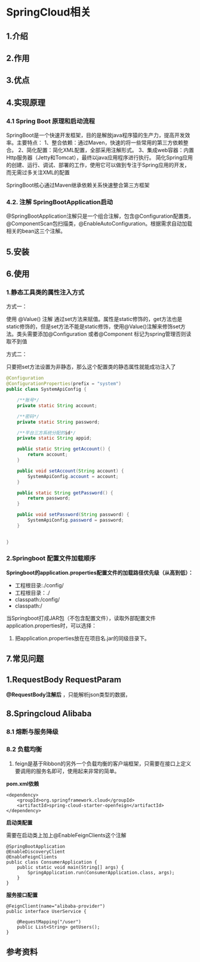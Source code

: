 # SpringCloud相关

## 1.介绍

## 2.作用

## 3.优点


## 4.实现原理

### 4.1 Spring Boot 原理和启动流程

SpringBoot是一个快速开发框架，目的是解放java程序猿的生产力，提高开发效率。主要特点：
1、整合依赖：通过Maven，快速的将一些常用的第三方依赖整合。
2、简化配置：简化XML配置，全部采用注解形式。
3、集成web容器：内置Http服务器（Jetty和Tomcat），最终以java应用程序进行执行。
简化Spring应用的创建、运行、调试、部署的工作，使用它可以做到专注于Spring应用的开发，而无需过多关注XML的配置

SpringBoot核心通过Maven继承依赖关系快速整合第三方框架

### 4.2. 注解 SpringBootApplication启动

@SpringBootApplication注解只是一个组合注解，包含@Configuration配置类，@ComponentScan包扫描类，@EnableAutoConfiguration。根据需求自动加载相关的bean这三个注解。



## 5.安装

## 6.使用

### 1.静态工具类的属性注入方式

方式一：

使用 @Value() 注解
通过set方法来赋值。属性是static修饰的，get方法也是static修饰的，但是set方法不能是static修饰，使用@Value()注解来修饰set方法。类头需要添加@Configuration 或者@Component 标记为spring管理否则读取不到值

方式二：

只要把set方法设置为非静态，那么这个配置类的静态属性就能成功注入了

```java
@Configuration
@ConfigurationProperties(prefix = "system")
public class SystemApiConfig {

    /**账号*/
    private static String account;

    /**密码*/
    private static String password;

    /**平台三方系统分配的id*/
    private static String appid;

    public static String getAccount() {
        return account;
    }

    public void setAccount(String account) {
        SystemApiConfig.account = account;
    }

    public static String getPassword() {
        return password;
    }

    public void setPassword(String password) {
        SystemApiConfig.password = password;
    }

 
}
```

### 2.Springboot 配置文件加载顺序

**Springboot的application.properties配置文件的加载路径优先级（从高到低）：**

- 工程根目录:./config/
- 工程根目录：./
- classpath:/config/
- classpath:/

当Springboot打成JAR包（不包含配置文件），读取外部配置文件application.properties时，可以选择：

1. 把application.properties放在在项目名.jar的同级目录下。 



## 7.常见问题

## 1.RequestBody  RequestParam 

**@RequestBody注解后** ，只能解析json类型的数据，

## 8.Springcloud Alibaba

### 8.1 熔断与服务降级

### 8.2 负载均衡 

1. ​	feign是基于Ribbon的另外一个负载均衡的客户端框架，只需要在接口上定义要调用的服务名即可，使用起来非常的简单。

**pom.xml依赖**

```
<dependency>
    <groupId>org.springframework.cloud</groupId>
    <artifactId>spring-cloud-starter-openfeign</artifactId>
</dependency>
```

**启动类配置**

需要在启动类上加上@EnableFeignClients这个注解

```
@SpringBootApplication
@EnableDiscoveryClient
@EnableFeignClients
public class ConsumerApplication {
    public static void main(String[] args) {
        SpringApplication.run(ConsumerApplication.class, args);
    }
}
```

**服务接口配置**

```
@FeignClient(name="alibaba-provider")
public interface UserService {

    @RequestMapping("/user")
    public List<String> getUsers();
}
```







## 参考资料